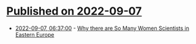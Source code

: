 # [Published on 2022-09-07](index.md)

* [2022-09-07, 06:37:00](https://soylentnews.org/article.pl?sid=22/09/06/1450208&from=rss) - [Why there are So Many Women Scientists in Eastern Europe](https://soylentnews.org/article.pl?sid=22/09/06/1450208&from=rss)
